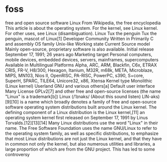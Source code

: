 # foss
free and open source software
Linux
From Wikipedia, the free encyclopedia
This article is about the operating system. For the kernel, see Linux kernel. For other uses, see Linux (disambiguation).
Linux
Tux the penguin
Tux the penguin, mascot of Linux[1]
Developer	Community
Written in	Primarily C and assembly
OS family	Unix-like
Working state	Current
Source model	Mainly open-source, proprietary software is also available.
Initial release	September 17, 1991; 26 years ago
Marketing target	Personal computers, mobile devices, embedded devices, servers, mainframes, supercomputers
Available in	Multilingual
Platforms	Alpha, ARC, ARM, Blackfin, C6x, ETRAX CRIS, FR-V, H8/300, Hexagon, Itanium, M32R, m68k, META, Microblaze, MIPS, MN103, Nios II, OpenRISC, PA-RISC, PowerPC, s390, S+core, SuperH, SPARC, TILE64, Unicore32, x86, Xtensa
Kernel type	Monolithic (Linux kernel)
Userland	GNU and various others[a]
Default user interface	Many
License	GPLv2[7] and other free and open-source licenses (the name "Linux" is a trademark[b])
Linux (/ˈlɪnəks/ (About this sound listen) LIN-əks)[9][10] is a name which broadly denotes a family of free and open-source software operating system distributions built around the Linux kernel. The defining component of a Linux distribution is the Linux kernel,[11] an operating system kernel first released on September 17, 1991 by Linus Torvalds.[12][13][14] Many Linux distributions use the word "Linux" in their name. The Free Software Foundation uses the name GNU/Linux to refer to the operating system family, as well as specific distributions, to emphasize that most Linux distributions are not just the Linux kernel, and that they have in common not only the kernel, but also numerous utilities and libraries, a large proportion of which are from the GNU project. This has led to some controversy
